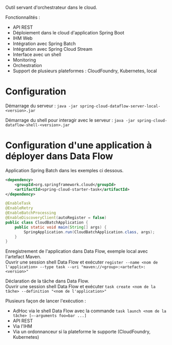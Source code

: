 Outil servant d'orchestrateur dans le cloud.

Fonctionnalités :
- API REST
- Déploiement dans le cloud d'application Spring Boot
- IHM Web
- Intégration avec Spring Batch
- Intégration avec Spring Cloud Stream
- Interface avec un shell
- Monitoring
- Orchestration
- Support de plusieurs plateformes : CloudFoundry, Kubernetes, local

# Configuration

Démarrage du serveur : `java -jar spring-cloud-dataflow-server-local-<version>.jar`

Démarrage du shell pour interagir avec le serveur : `java -jar spring-cloud-dataflow-shell-<version>.jar`

# Configuration d'une application à déployer dans Data Flow

Application Spring Batch dans les exemples ci dessous.

```xml
<dependency>
    <groupId>org.springframework.cloud</groupId>
    <artifactId>spring-cloud-starter-task</artifactId>
</dependency>
```

```java
@EnableTask
@EnableRetry
@EnableBatchProcessing
@EnableDiscoveryClient(autoRegister = false)
public class CloudBatchApplication {
    public static void main(String[] args) {
        SpringApplication.run(CloudBatchApplication.class, args);
    }
}
```

Enregistrement de l'application dans Data Flow, exemple local avec l'artefact Maven. \
Ouvrir une session shell Data Flow et exécuter `register --name <nom de l'application> --type task --uri "maven://<group>:<artefact>:<version>"`

Déclaration de la tâche dans Data Flow. \
Ouvrir une session shell Data Flow et exécuter `task create <nom de la tâche> --definition "<nom de l'application>"`

Plusieurs façon de lancer l'exécution : 
- AdHoc via le shell Data Flow avec la commande `task launch <nom de la tâche> [–-arguments foo=bar ...]` 
- API REST
- Via l'IHM
- Via un ordonnanceur si la plateforme le supporte (CloudFoundry, Kubernetes)
